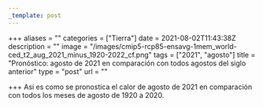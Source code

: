 ```yaml
---
_template: post
---
```




+++
aliases = ""
categories = ["Tierra"]
date = 2021-08-02T11:43:38Z
description = ""
image = "/images/cmip5-rcp85-ensavg-1mem_world-ced_t2_aug_2021_minus_1920-2022_cf.png"
tags = ["2021", "agosto"]
title = "Pronóstico: agosto de 2021 en comparación con todos agostos del siglo anterior"
type = "post"
url = ""

+++
Así es como se pronostica el calor de agosto de 2021 en comparación con todos los meses de agosto de 1920 a 2020.

